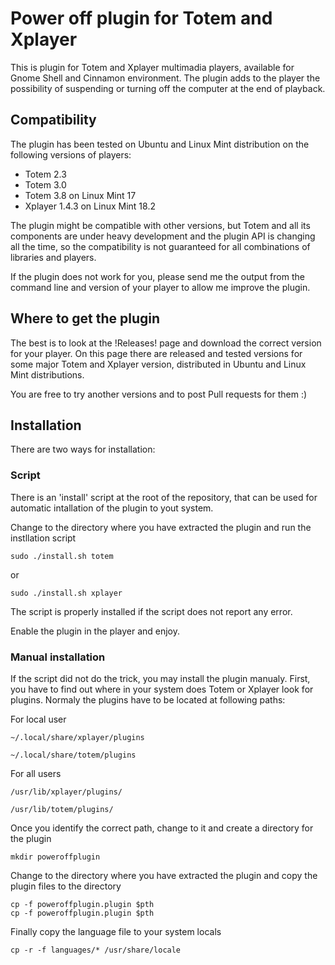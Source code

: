 # Power off plugin for Totem and Xplayer
This is plugin for Totem and Xplayer multimadia players, available for Gnome Shell and Cinnamon environment.
The plugin adds to the player the possibility of suspending or turning off the computer at the end of playback.

## Compatibility
The plugin has been tested on Ubuntu and Linux Mint distribution on the following versions of players:
* Totem 2.3
* Totem 3.0
* Totem 3.8 on Linux Mint 17
* Xplayer 1.4.3 on Linux Mint 18.2

The plugin might be compatible with other versions, but Totem and all its components are under heavy development and the plugin API is changing all the time, so the compatibility is not guaranteed for all combinations of libraries and players.

If the plugin does not work for you, please send me the output from the command line and version of your player to allow me improve the plugin.

## Where to get the plugin
The best is to look at the !Releases! page and download the correct version for your player. On this page there are released and tested versions for some major Totem and Xplayer version, distributed in Ubuntu and Linux Mint distributions.

You are free to try another versions and to post Pull requests for them :)

## Installation
There are two ways for installation:
### Script
There is an 'install' script at the root of the repository, that can be used for automatic intallation of the plugin to yout system.

Change to the directory where you have extracted the plugin and run the instllation script

    sudo ./install.sh totem
    
or
 
    sudo ./install.sh xplayer
    
The script is properly installed if the script does not report any error.

Enable the plugin in the player and enjoy.

### Manual installation
If the script did not do the trick, you may install the plugin manualy. First, you have to find out where in your system does Totem or Xplayer look for plugins. Normaly the plugins have to be located at following paths:

For local user

    ~/.local/share/xplayer/plugins
    
    ~/.local/share/totem/plugins

For all users

    /usr/lib/xplayer/plugins/    

    /usr/lib/totem/plugins/  

Once you identify the correct path, change to it and create a directory for the plugin

    mkdir poweroffplugin
    
Change to the directory where you have extracted the plugin and copy the plugin files to the directory

    cp -f poweroffplugin.plugin $pth
    cp -f poweroffplugin.plugin $pth
    
Finally copy the language file to your system locals

    cp -r -f languages/* /usr/share/locale
  
